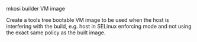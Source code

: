 mkosi builder VM image

Create a tools tree bootable VM image to be used when the host is interfering
with the build, e.g. host in SELinux enforcing mode and not using the exact
same policy as the built image.
